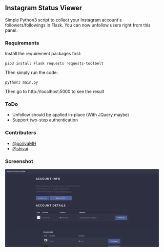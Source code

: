 ## Instagram Status Viewer

Simple Python3 script to collect your Instagram account's followers/followings in Flask. You can now unfollow users right from this panel.

### Requirements

Install the requirement packages first:

`pip3 install Flask requests requests-toolbelt`

Then simply run the code:

`python3 main.py`

Then go to http://localhost:5000 to see the result

### ToDo

- Unfollow should be applied in-place (With JQuery maybe) 
- Support two-step authentication

### Contributers

- [@poriyaMH](https://github.com/poriyaMH)
- [@shivai](https://github.com/shivai)

### Screenshot

![screenshot.png](screenshot.png)